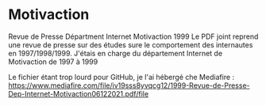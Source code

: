 # Motivaction
Revue de Presse Départment Internet Motivaction 1999
Le PDF joint reprend une revue de presse sur des études sure le comportement des internautes en 1997/1998/1999. 
J'étais en charge du département Internet de Motivaction de 1997 à 1999

Le fichier étant trop lourd pour GitHub, je l'ai hébergé che Mediafire :
https://www.mediafire.com/file/iv19sss8yvqcg12/1999-Revue-de-Presse-Dep-Internet-Motivaction06122021.pdf/file
